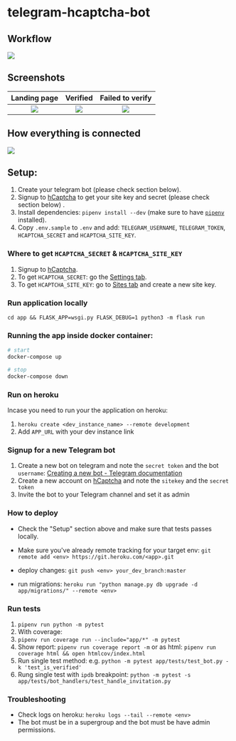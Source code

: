 # telegram-hcaptcha-bot

## Workflow

![](screenshots/workflow.gif)

## Screenshots

| Landing page  | Verified | Failed to verify  |
|:-------------:|:-------------:|:-----:|
| ![](screenshots/landing.jpg)  | ![](screenshots/verified.jpg) | ![](screenshots/failed_to_verify.jpg) |

## How everything is connected

![](screenshots/digram.png)

## Setup:

1. Create your telegram bot (please check section below).
1. Signup to [hCaptcha](https://dashboard.hcaptcha.com/signup) to get your site key and secret (please check section below) .
1. Install dependencies: `pipenv install --dev` (make sure to have [`pipenv`](https://docs.pipenv.org/en/latest/install/) installed).
1. Copy `.env.sample` to `.env` and add: `TELEGRAM_USERNAME`, `TELEGRAM_TOKEN`, `HCAPTCHA_SECRET` and `HCAPTCHA_SITE_KEY`.


### Where to get `HCAPTCHA_SECRET` & `HCAPTCHA_SITE_KEY`

1. Signup to [hCaptcha](https://dashboard.hcaptcha.com/signup).
1. To get `HCAPTCHA_SECRET`: go the [Settings tab](https://dashboard.hcaptcha.com/settings).
1. To get `HCAPTCHA_SITE_KEY`: go to [Sites tab](https://dashboard.hcaptcha.com/sites) and create a new site key.

### Run application locally

```shell
cd app && FLASK_APP=wsgi.py FLASK_DEBUG=1 python3 -m flask run
```

### Running the app inside docker container:

```bash
# start
docker-compose up

# stop
docker-compose down
```

### Run on heroku

Incase you need to run your the application on heroku:

1. `heroku create <dev_instance_name> --remote development`
1. Add `APP_URL` with your dev instance link

### Signup for a new Telegram bot

1. Create a new bot on telegram and note the `secret token` and the bot `username`: [Creating a new bot - Telegram documentation](https://core.telegram.org/bots#creating-a-new-bot)
1. Create a new account on [hCaptcha](https://www.hcaptcha.com/) and note the `sitekey` and the `secret token`
1. Invite the bot to your Telegram channel and set it as admin

### How to deploy

- Check the "Setup" section above and make sure that tests passes locally.

- Make sure you've already remote tracking for your target env: `git remote add <env> https://git.heroku.com/<app>.git`

- deploy changes: `git push <env> your_dev_branch:master`

- run migrations: `heroku run "python manage.py db upgrade -d app/migrations/" --remote <env>`

### Run tests

1. `pipenv run python -m pytest`
1. With coverage:
  1. `pipenv run coverage run --include="app/*" -m pytest`
  1. Show report: `pipenv run coverage report -m` or as html: `pipenv run coverage html && open htmlcov/index.html`
1. Run single test method: e.g. `python -m pytest app/tests/test_bot.py -k 'test_is_verified'`
1. Rung single test with `ipdb` breakpoint: `python -m pytest -s app/tests/bot_handlers/test_handle_invitation.py`

### Troubleshooting

- Check logs on heroku: `heroku logs --tail --remote <env>`
- The bot must be in a supergroup and the bot must be have admin permissions.



